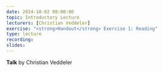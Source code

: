 ```yaml
---
date: 2024-10-02 00:00:00
topic: Introductory Lecture
lecturers: [Christian Veddeler]
exercise: "<strong>Handout</strong> Exercise 1: Reading"
type: lecture
recording:
slides:
---
```


**Talk** by Christian Veddeler